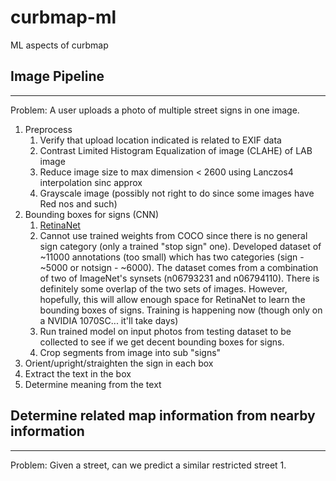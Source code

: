 # curbmap-ml
ML aspects of curbmap


## Image Pipeline
----
Problem: A user uploads a photo of multiple street signs in one image.
1. Preprocess
    1. Verify that upload location indicated is related to EXIF data
    2. Contrast Limited Histogram Equalization of image (CLAHE) of LAB image
    3. Reduce image size to max dimension < 2600 using Lanczos4 interpolation sinc approx
    4. Grayscale image (possibly not right to do since some images have Red nos and such)
2. Bounding boxes for signs (CNN)
    1. [RetinaNet](https://github.com/fizyr/keras-retinanet)
    2. Cannot use trained weights from COCO since there is no general sign category (only a trained "stop sign" one). Developed dataset of ~11000 annotations (too small) which has two categories (sign - ~5000 or notsign - ~6000). The dataset comes from a combination of two of ImageNet's synsets (n06793231 and n06794110). There is definitely some overlap of the two sets of images. However, hopefully, this will allow enough space for RetinaNet to learn the bounding boxes of signs. Training is happening now (though only on a NVIDIA 1070SC... it'll take days)
    3. Run trained model on input photos from testing dataset to be collected to see if we get decent bounding boxes for signs.
    4. Crop segments from image into sub "signs"
3. Orient/upright/straighten the sign in each box
4. Extract the text in the box
5. Determine meaning from the text


## Determine related map information from nearby information
---
Problem: Given a street, can we predict a similar restricted street
1. 
